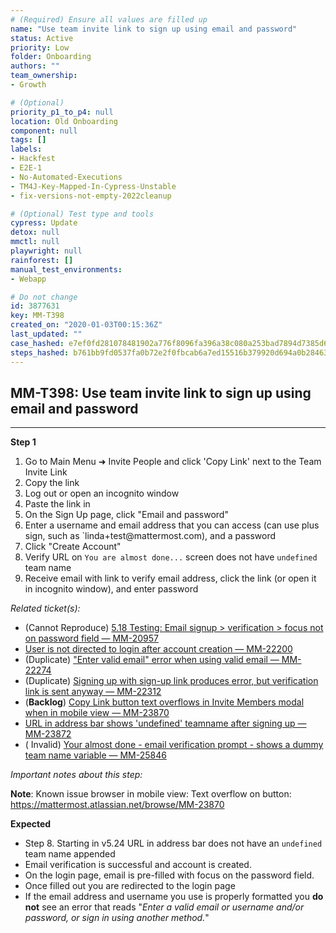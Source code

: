 ```yaml
---
# (Required) Ensure all values are filled up
name: "Use team invite link to sign up using email and password"
status: Active
priority: Low
folder: Onboarding
authors: ""
team_ownership: 
- Growth

# (Optional)
priority_p1_to_p4: null
location: Old Onboarding
component: null
tags: []
labels: 
- Hackfest
- E2E-1
- No-Automated-Executions
- TM4J-Key-Mapped-In-Cypress-Unstable
- fix-versions-not-empty-2022cleanup

# (Optional) Test type and tools
cypress: Update
detox: null
mmctl: null
playwright: null
rainforest: []
manual_test_environments: 
- Webapp

# Do not change
id: 3877631
key: MM-T398
created_on: "2020-01-03T00:15:36Z"
last_updated: ""
case_hashed: e7ef0fd281078481902a776f8096fa396a38c080a253bad7894d7385d6ec0e7dc323fee9ca3ed35005d6c883b3b05f6f
steps_hashed: b761bb9fd0537fa0b72e2f0fbcab6a7ed15516b379920d694a0b28463cd8d36582e4fae3856b5bd47738f20d6deb9f86
---
```


<!-- (Auto-generated) Based on frontmatter's "key" and "name" -->

## MM-T398: Use team invite link to sign up using email and password

---

**Step 1**

1. Go to Main Menu ➜ Invite People and click 'Copy Link' next to the Team Invite Link
2. Copy the link
3. Log out or open an incognito window
4. Paste the link in
5. On the Sign Up page, click "Email and password"
6. Enter a username and email address that you can access (can use plus sign, such as \`linda+test\@mattermost.com), and a password
7. Click "Create Account"
8. Verify URL on `You are almost done...` screen does not have `undefined` team name
9. Receive email with link to verify email address, click the link (or open it in incognito window), and enter password

_Related ticket(s):_

- (Cannot Reproduce) [5.18 Testing: Email signup > verification > focus not on password field — MM-20957](https://mattermost.atlassian.net/browse/MM-20957)
- [User is not directed to login after account creation — MM-22200](https://mattermost.atlassian.net/browse/MM-22200)
- (Duplicate) ["Enter valid email" error when using valid email — MM-22274](https://mattermost.atlassian.net/browse/MM-22274)
- (Duplicate) [Signing up with sign-up link produces error, but verification link is sent anyway — MM-22312](https://mattermost.atlassian.net/browse/MM-22312)
- (**Backlog**) [Copy Link button text overflows in Invite Members modal when in mobile view — MM-23870](https://mattermost.atlassian.net/browse/MM-23870)
- [URL in address bar shows 'undefined' teamname after signing up — MM-23872](https://mattermost.atlassian.net/browse/MM-23872)
- ( Invalid) [Your almost done - email verification prompt - shows a dummy team name variable — MM-25846](https://mattermost.atlassian.net/browse/MM-25846)

_Important notes about this step:_

**Note**: Known issue browser in mobile view: Text overflow on button: <https://mattermost.atlassian.net/browse/MM-23870>

**Expected**

- Step 8. Starting in v5.24 URL in address bar does not have an `undefined` team name appended
- Email verification is successful and account is created.
- On the login page, email is pre-filled with focus on the password field.
- Once filled out you are redirected to the login page
- If the email address and username you use is properly formatted you **do not** see an error that reads "_Enter a valid email or username and/or password, or sign in using another method._"
